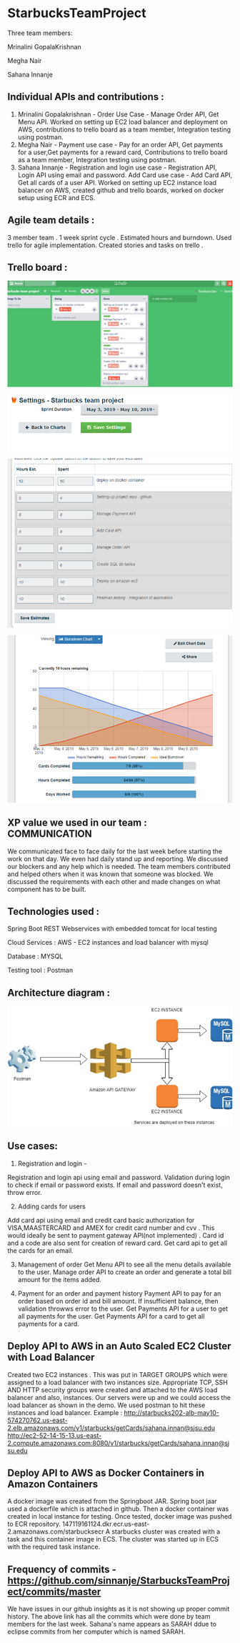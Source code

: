 # StarbucksTeamProject

Three team members:

Mrinalini GopalaKrishnan

Megha Nair

Sahana Innanje

## Individual APIs and contributions :
1) Mrinalini Gopalakrishnan - Order Use Case - Manage Order API, Get Menu API. 
Worked on setting up EC2 load balancer and deployment on AWS, contributions to trello board as a team member, 
Integration testing using postman.
2) Megha Nair - Payment use case - Pay for an order API, Get payments for a user,Get payments for a reward card,
Contributions to trello board as a team member, Integration testing using postman. 
3) Sahana Innanje - Registration and login use case - Registration API, Login API using email and password. 
Add Card use case - Add Card API, Get all cards of a user API. 
Worked on setting up EC2 instance load balancer on AWS, created github and trello boards, worked on docker setup using ECR and ECS. 

## Agile team details :
3 member team . 1 week sprint cycle . Estimated hours and burndown. Used trello for agile implementation. 
Created stories and tasks on trello . 

## Trello board : 
![Trello agile board](agile%20board%20on%20trello.png?raw=true "trello agile board")

![sprint cycle](sprint%20cycle.png?raw=true "sprint cycle")

![sprint estimates](hours%20estimaation%20points.png?raw=true "sprint estimates")

![burndown](burndown%20starbucks.png?raw=true "burndown") 

## XP value we used in our team : COMMUNICATION
We communicated face to face daily for the last week before starting the work on that day. We even had daily stand up and reporting. 
We discussed our blockers and any help which is needed. The team members contributed and helped others when it was known that someone was blocked. We discussed the requirements with each other and made changes on what component has to be built. 

## Technologies used :

Spring Boot REST Webservices with embedded tomcat for local testing

Cloud  Services : AWS - EC2 instances and load balancer with mysql

Database : MYSQL

Testing tool : Postman

## Architecture diagram :

![architecture](architecture.jpg?raw=true "architecture")

## Use cases:
1) Registration and login -

Registration and login api using email and password. Validation during login to check if email or password exists. If email and password doesn't exist, throw error. 

2) Adding cards for users

Add card api using email and credit card basic authorization for VISA,MAASTERCARD and AMEX for credit card number and cvv . This would ideally be sent to payment gateway API(not implemented) . Card id and a code are also sent for creation of reward card. 
Get card api to get all the cards for an email. 

3) Management of order
Get Menu API to see all the menu details available to the user. 
Manage order API to create an order and generate a total bill amount for the items added.

4) Payment for an order and payment history
Payment API to pay for an order based on order id and bill amount. If insufficient balance, then validation throwws error to the user. 
Get Payments API for a user to get all payments for the user.
Get Payments API for a card to get all payments for a card. 

## Deploy API to AWS in an Auto Scaled EC2 Cluster with Load Balancer
Created two EC2 instances . This was put in TARGET GROUPS  which were assigned to a load balancer with two instances size. 
Appropriate TCP, SSH AND HTTP security groups were created and attached to the AWS load balancer and also, instances. 
Our servers were up and we could access the load balancer as shown in the demo. We used postman to hit these instances and load balancer. 
Example : http://starbucks202-alb-may10-574270762.us-east-2.elb.amazonaws.com/v1/starbucks/getCards/sahana.innan@sjsu.edu
http://ec2-52-14-15-13.us-east-2.compute.amazonaws.com:8080/v1/starbucks/getCards/sahana.innan@sjsu.edu

## Deploy API to AWS as Docker Containers in Amazon Containers
A docker image was created from the Springboot JAR. Spring boot jaar used a dockerfile which is attached in github. 
Then a docker container was created in local instance for testing. Once tested, docker image was pushed to ECR repository. 
147119161124.dkr.ecr.us-east-2.amazonaws.com/starbucksecr
A starbucks cluster was created with a task and this container image in ECS. The cluster was started up in ECS with the required task 
instance.

## Frequency of commits - https://github.com/sinnanje/StarbucksTeamProject/commits/master

We have issues in our github insights as it is not showing up proper commit history. The above link has all the commits which were done by team members for the last week. 
Sahana's name appears as SARAH ddue to eclipse commits from her computer which is named SARAH. 





